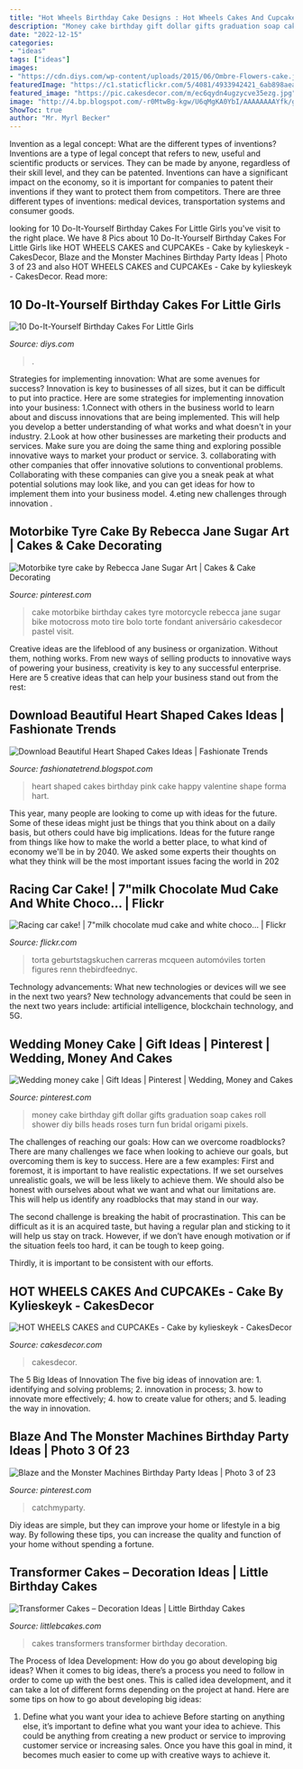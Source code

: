 ```yaml
---
title: "Hot Wheels Birthday Cake Designs : Hot Wheels Cakes And Cupcakes"
description: "Money cake birthday gift dollar gifts graduation soap cakes roll shower diy bills heads roses turn fun bridal origami pixels"
date: "2022-12-15"
categories:
- "ideas"
tags: ["ideas"]
images:
- "https://cdn.diys.com/wp-content/uploads/2015/06/Ombre-Flowers-cake.jpg"
featuredImage: "https://c1.staticflickr.com/5/4081/4933942421_6ab898aeaf_b.jpg"
featured_image: "https://pic.cakesdecor.com/m/ec6qydn4ugzycve35ezg.jpg"
image: "http://4.bp.blogspot.com/-r0MtwBg-kgw/U6qMgKA0YbI/AAAAAAAAYfk/gQXU_d9IHjs/s1600/Download-Beautiful-Heart-Shaped-Cakes-Ideas-4.png"
ShowToc: true
author: "Mr. Myrl Becker"
---
```



Invention as a legal concept: What are the different types of inventions?
Inventions are a type of legal concept that refers to new, useful and scientific products or services. They can be made by anyone, regardless of their skill level, and they can be patented. Inventions can have a significant impact on the economy, so it is important for companies to patent their inventions if they want to protect them from competitors. There are three different types of inventions: medical devices, transportation systems and consumer goods.

	

		
looking for 10 Do-It-Yourself Birthday Cakes For Little Girls you've visit to the right place. We have 8 Pics about 10 Do-It-Yourself Birthday Cakes For Little Girls like HOT WHEELS CAKES and CUPCAKEs - Cake by kylieskeyk - CakesDecor, Blaze and the Monster Machines Birthday Party Ideas | Photo 3 of 23 and also HOT WHEELS CAKES and CUPCAKEs - Cake by kylieskeyk - CakesDecor. Read more:
		
    
## 10 Do-It-Yourself Birthday Cakes For Little Girls

<img loading=lazy src="https://cdn.diys.com/wp-content/uploads/2015/06/Ombre-Flowers-cake.jpg" onerror="this.onerror=null;this.src='https://tse1.mm.bing.net/th?id=OIP.dKGGMuEvcWx2183FDH4GggHaLH&amp;pid=15.1';" alt="10 Do-It-Yourself Birthday Cakes For Little Girls">

_Source: diys.com_

>. 

	

Strategies for implementing innovation: What are some avenues for success?
Innovation is key to businesses of all sizes, but it can be difficult to put into practice. Here are some strategies for implementing innovation into your business:
1.Connect with others in the business world to learn about and discuss innovations that are being implemented. This will help you develop a better understanding of what works and what doesn't in your industry.
2.Look at how other businesses are marketing their products and services. Make sure you are doing the same thing and exploring possible innovative ways to market your product or service.
3. collaborating with other companies that offer innovative solutions to conventional problems. Collaborating with these companies can give you a sneak peak at what potential solutions may look like, and you can get ideas for how to implement them into your business model.
4.eting new challenges through innovation .

    
## Motorbike Tyre Cake By Rebecca Jane Sugar Art | Cakes &amp; Cake Decorating

<img loading=lazy src="https://i.pinimg.com/736x/b7/f1/66/b7f166e4cc25f5cb61e747e81ae42560--sticky-date-cake-car-cakes.jpg?b=t" onerror="this.onerror=null;this.src='https://tse4.mm.bing.net/th?id=OIP.uVX0U0eZF7VfxvH0rzCh5gHaJ4&amp;pid=15.1';" alt="Motorbike tyre cake by Rebecca Jane Sugar Art | Cakes &amp; Cake Decorating">

_Source: pinterest.com_

>cake motorbike birthday cakes tyre motorcycle rebecca jane sugar bike motocross moto tire bolo torte fondant aniversário cakesdecor pastel visit. 

	

Creative ideas are the lifeblood of any business or organization. Without them, nothing works. From new ways of selling products to innovative ways of powering your business, creativity is key to any successful enterprise. Here are 5 creative ideas that can help your business stand out from the rest:

    
## Download Beautiful Heart Shaped Cakes Ideas | Fashionate Trends

<img loading=lazy src="http://4.bp.blogspot.com/-r0MtwBg-kgw/U6qMgKA0YbI/AAAAAAAAYfk/gQXU_d9IHjs/s1600/Download-Beautiful-Heart-Shaped-Cakes-Ideas-4.png" onerror="this.onerror=null;this.src='https://tse1.mm.bing.net/th?id=OIP.CS15wUB_7yayc-C5-ZspswHaFK&amp;pid=15.1';" alt="Download Beautiful Heart Shaped Cakes Ideas | Fashionate Trends">

_Source: fashionatetrend.blogspot.com_

>heart shaped cakes birthday pink cake happy valentine shape forma hart. 

	

This year, many people are looking to come up with ideas for the future. Some of these ideas might just be things that you think about on a daily basis, but others could have big implications. Ideas for the future range from things like how to make the world a better place, to what kind of economy we'll be in by 2040. We asked some experts their thoughts on what they think will be the most important issues facing the world in 202
    
## Racing Car Cake! | 7&quot;milk Chocolate Mud Cake And White Choco… | Flickr

<img loading=lazy src="https://c1.staticflickr.com/5/4081/4933942421_6ab898aeaf_b.jpg" onerror="this.onerror=null;this.src='https://tse1.mm.bing.net/th?id=OIP.2YSZZvGXUTOd8rVCnS_wDwHaJ4&amp;pid=15.1';" alt="Racing car cake! | 7&quot;milk chocolate mud cake and white choco… | Flickr">

_Source: flickr.com_

>torta geburtstagskuchen carreras mcqueen automóviles torten figures renn thebirdfeednyc. 

	

Technology advancements: What new technologies or devices will we see in the next two years?
New technology advancements that could be seen in the next two years include: artificial intelligence, blockchain technology, and 5G.

    
## Wedding Money Cake | Gift Ideas | Pinterest | Wedding, Money And Cakes

<img loading=lazy src="https://s-media-cache-ak0.pinimg.com/736x/32/cf/1c/32cf1ca2faa3ed8c2e46cde6904fc976.jpg" onerror="this.onerror=null;this.src='https://tse3.mm.bing.net/th?id=OIP.lyTqiZWW6PpVZZKV7l68DAHaJ4&amp;pid=15.1';" alt="Wedding money cake | Gift Ideas | Pinterest | Wedding, Money and Cakes">

_Source: pinterest.com_

>money cake birthday gift dollar gifts graduation soap cakes roll shower diy bills heads roses turn fun bridal origami pixels. 

	

The challenges of reaching our goals: How can we overcome roadblocks?
There are many challenges we face when looking to achieve our goals, but overcoming them is key to success. Here are a few examples:
First and foremost, it is important to have realistic expectations. If we set ourselves unrealistic goals, we will be less likely to achieve them. We should also be honest with ourselves about what we want and what our limitations are. This will help us identify any roadblocks that may stand in our way.

The second challenge is breaking the habit of procrastination. This can be difficult as it is an acquired taste, but having a regular plan and sticking to it will help us stay on track. However, if we don’t have enough motivation or if the situation feels too hard, it can be tough to keep going.

Thirdly, it is important to be consistent with our efforts.

    
## HOT WHEELS CAKES And CUPCAKEs - Cake By Kylieskeyk - CakesDecor

<img loading=lazy src="https://pic.cakesdecor.com/m/ec6qydn4ugzycve35ezg.jpg" onerror="this.onerror=null;this.src='https://tse2.mm.bing.net/th?id=OIP.98elXWd6WWiquoQqtnlNBgHaJ-&amp;pid=15.1';" alt="HOT WHEELS CAKES and CUPCAKEs - Cake by kylieskeyk - CakesDecor">

_Source: cakesdecor.com_

>cakesdecor. 

	

The 5 Big Ideas of Innovation
The five big ideas of innovation are: 1. identifying and solving problems; 2. innovation in process; 3. how to innovate more effectively; 4. how to create value for others; and 5. leading the way in innovation.

    
## Blaze And The Monster Machines Birthday Party Ideas | Photo 3 Of 23

<img loading=lazy src="https://i.pinimg.com/736x/78/f1/d0/78f1d07fce0f96a751c874dab78bc4e7.jpg" onerror="this.onerror=null;this.src='https://tse1.mm.bing.net/th?id=OIP.xWdhZtRE6qGqPHFEvjIOiAHaJ3&amp;pid=15.1';" alt="Blaze and the Monster Machines Birthday Party Ideas | Photo 3 of 23">

_Source: pinterest.com_

>catchmyparty. 

	

Diy ideas are simple, but they can improve your home or lifestyle in a big way. By following these tips, you can increase the quality and function of your home without spending a fortune.

    
## Transformer Cakes – Decoration Ideas | Little Birthday Cakes

<img loading=lazy src="http://www.littlebcakes.com/wp-content/uploads/2014/01/Transformers-Cakes.jpg" onerror="this.onerror=null;this.src='https://tse4.mm.bing.net/th?id=OIP.eHYRBmX5yNIexl5GHSDxVQHaJ4&amp;pid=15.1';" alt="Transformer Cakes – Decoration Ideas | Little Birthday Cakes">

_Source: littlebcakes.com_

>cakes transformers transformer birthday decoration. 

	

The Process of Idea Development: How do you go about developing big ideas?
When it comes to big ideas, there’s a process you need to follow in order to come up with the best ones. This is called idea development, and it can take a lot of different forms depending on the project at hand. Here are some tips on how to go about developing big ideas:
1. Define what you want your idea to achieve 
Before starting on anything else, it’s important to define what you want your idea to achieve. This could be anything from creating a new product or service to improving customer service or increasing sales. Once you have this goal in mind, it becomes much easier to come up with creative ways to achieve it.

